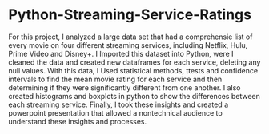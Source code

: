 # Python-Streaming-Service-Ratings
For this project, I analyzed a large data set that had a comprehensie list of every movie on four different streaming services, including Netflix, Hulu, Prime Video and Disney+. I Imported this dataset into Python, were I cleaned the data and created new dataframes for each service, deleting any null values.  With this data, I Used statistical methods, ttests and confidence intervals to find the mean movie rating for each service and then determining if they were significantly different from one another. I also created histograms and boxplots in python to show the differences between each streaming service. Finally, I took these insights and created a powerpoint presentation that allowed a nontechnical audience to understand these insights and processes. 
